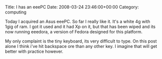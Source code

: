 Title: I has an eeePC
Date: 2008-03-24 23:46:00+00:00
Category: computing

Today I acquired an Asus eeePC. So far I really like it. It's a white 4g with
1gig of ram. I got it used and it had Xp on it, but that has been wiped and
its now running eeedora, a version of Fedora designed for this platform.

  
  
  
My only complaint is the tiny keyboard, its very difficult to type. On this
post alone I think i've hit backspace ore than any other key. I imagine that
will get better with practice however.

